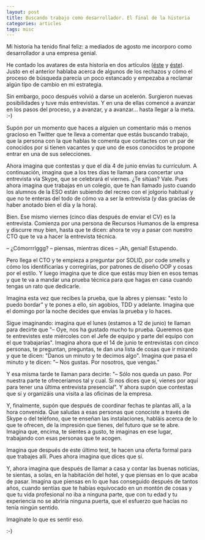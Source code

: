 ```yaml
---
layout: post
title: Buscando trabajo como desarrollador. El final de la historia
categories: articles
tags: misc
---
```


Mi historia ha tenido final feliz: a mediados de agosto me incorporo como desarrollador a una empresa genial.

He contado los avatares de esta historia en dos artículos ([éste](/buscando-trabajo-como-desarrollador-php/) y [éste](/buscando-trabajo-sobre-los-rechazos/)). Justo en el anterior hablaba acerca de algunos de los rechazos y cómo el proceso de búsqueda parecía un poco estancado y empezaba a reclamar algún tipo de cambio en mi estrategia.

Sin embargo, poco después volvió a darse un acelerón. Surgieron nuevas posibilidades y tuve más entrevistas. Y en una de ellas comencé a avanzar en los pasos del proceso, y a avanzar, y a avanzar… hasta llegar a la meta. :-)

Supón por un momento que haces a alguien un comentario más o menos gracioso en Twitter que te lleva a comentar que estás buscando trabajo, que la persona con la que hablas te comenta que contactes con un par de conocidos por si tienen vacantes y que uno de esos conocidos te propone entrar en una de sus selecciones.

Ahora imagina que contestas y que el día 4 de junio envías tu currículum. A continuación, imagina que a los tres días te llaman para concertar una entrevista vía Skype, que se celebrará el viernes. ¿Te sitúas? Vale. Pues ahora imagina que trabajas en un colegio, que te han llamado justo cuando los alumnos de la ESO están subiendo del recreo con el jolgorio habitual y que no te enteras del todo de cómo va a ser la entrevista (y das gracias de haber anotado bien el día y la hora).

Bien. Ese mismo viernes (cinco días después de enviar el CV) es la entrevista. Comienza por una persona de Recursos Humanos de la empresa y discurre muy bien, hasta que te dicen: ahora te voy a pasar con nuestro CTO que te va a hacer la entrevista técnica.

– ¿Cómorrrlggg? – piensas, mientras dices – ¡Ah, genial! Estupendo.

Pero llega el CTO y te empieza a preguntar por SOLID, por code smells y cómo los identificarías y corregirías, por patrones de diseño OOP y cosas por el estilo. Y luego imagina que te dice que estás muy bien en esos temas y que te va a mandar una prueba técnica para que hagas en casa cuando tengas un rato que dedicarle.

Imagina esta vez que recibes la prueba, que la abres y piensas: "esto lo puedo bordar" y te pones a ello, sin agobios, TDD y adelante. Imagina que el domingo por la noche decides que envías la prueba y lo haces.

Sigue imaginando: imagina que el lunes (estamos a 12 de junio) te llaman para decirte que "– Oye, nos ha gustado mucho tu prueba. Queremos que te entrevistes este miércoles con el Jefe de equipo y parte del equipo con el que trabajarías". Imagina ahora que el 14 de junio te entrevistas con cinco personas, te preguntan, preguntas, te dan una lista de cosas que ir mirando y que te dicen: "Danos un minuto y te decimos algo". Imagina que pasa el minuto y te dicen: "– Nos gustas. Por nosotros, que vengas."

Y esa misma tarde te llaman para decirte: "– Sólo nos queda un paso. Por nuestra parte te ofreceríamos tal y cual. Si nos dices que sí, vienes por aquí para tener una última entrevista presencial". Y ahora supón que contestas que sí y organizáis una visita a las oficinas de la empresa.

Y, finalmente, supón que después de coordinar fechas te plantas allí, a la hora convenida. Que saludas a esas personas que conociste a través de Skype o del teléfono, que te enseñan las instalaciones, habláis acerca de lo que te ofrecen, de la impresión que tienes, del futuro que se te abre. Imagina que, encima, te sientes a gusto, te imaginas en ese lugar, trabajando con esas personas que te acogen.

Imagina que después de este último test, te hacen una oferta formal para que trabajes allí. Pues ahora imagina que dices que sí.

Y, ahora imagina que después de llamar a casa y contar las buenas noticias, te sientas, a solas, en la habitación del hotel, y que piensas en lo que acaba de pasar. Imagina que piensas en lo que has conseguido después de tantos años, cuando sentías que te habías equivocado en un montón de cosas y que tu vida profesional no iba a ninguna parte, que con tu edad y tu experiencia no se abriría ninguna puerta, que el esfuerzo que hacías no tenía ningún sentido.

Imagínate lo que es sentir eso.

:-)

 